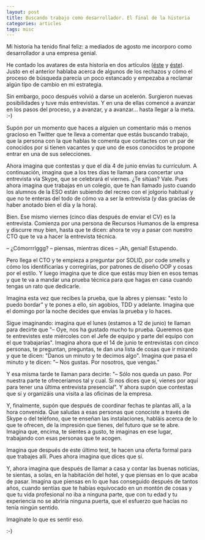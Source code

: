 ```yaml
---
layout: post
title: Buscando trabajo como desarrollador. El final de la historia
categories: articles
tags: misc
---
```


Mi historia ha tenido final feliz: a mediados de agosto me incorporo como desarrollador a una empresa genial.

He contado los avatares de esta historia en dos artículos ([éste](/buscando-trabajo-como-desarrollador-php/) y [éste](/buscando-trabajo-sobre-los-rechazos/)). Justo en el anterior hablaba acerca de algunos de los rechazos y cómo el proceso de búsqueda parecía un poco estancado y empezaba a reclamar algún tipo de cambio en mi estrategia.

Sin embargo, poco después volvió a darse un acelerón. Surgieron nuevas posibilidades y tuve más entrevistas. Y en una de ellas comencé a avanzar en los pasos del proceso, y a avanzar, y a avanzar… hasta llegar a la meta. :-)

Supón por un momento que haces a alguien un comentario más o menos gracioso en Twitter que te lleva a comentar que estás buscando trabajo, que la persona con la que hablas te comenta que contactes con un par de conocidos por si tienen vacantes y que uno de esos conocidos te propone entrar en una de sus selecciones.

Ahora imagina que contestas y que el día 4 de junio envías tu currículum. A continuación, imagina que a los tres días te llaman para concertar una entrevista vía Skype, que se celebrará el viernes. ¿Te sitúas? Vale. Pues ahora imagina que trabajas en un colegio, que te han llamado justo cuando los alumnos de la ESO están subiendo del recreo con el jolgorio habitual y que no te enteras del todo de cómo va a ser la entrevista (y das gracias de haber anotado bien el día y la hora).

Bien. Ese mismo viernes (cinco días después de enviar el CV) es la entrevista. Comienza por una persona de Recursos Humanos de la empresa y discurre muy bien, hasta que te dicen: ahora te voy a pasar con nuestro CTO que te va a hacer la entrevista técnica.

– ¿Cómorrrlggg? – piensas, mientras dices – ¡Ah, genial! Estupendo.

Pero llega el CTO y te empieza a preguntar por SOLID, por code smells y cómo los identificarías y corregirías, por patrones de diseño OOP y cosas por el estilo. Y luego imagina que te dice que estás muy bien en esos temas y que te va a mandar una prueba técnica para que hagas en casa cuando tengas un rato que dedicarle.

Imagina esta vez que recibes la prueba, que la abres y piensas: "esto lo puedo bordar" y te pones a ello, sin agobios, TDD y adelante. Imagina que el domingo por la noche decides que envías la prueba y lo haces.

Sigue imaginando: imagina que el lunes (estamos a 12 de junio) te llaman para decirte que "– Oye, nos ha gustado mucho tu prueba. Queremos que te entrevistes este miércoles con el Jefe de equipo y parte del equipo con el que trabajarías". Imagina ahora que el 14 de junio te entrevistas con cinco personas, te preguntan, preguntas, te dan una lista de cosas que ir mirando y que te dicen: "Danos un minuto y te decimos algo". Imagina que pasa el minuto y te dicen: "– Nos gustas. Por nosotros, que vengas."

Y esa misma tarde te llaman para decirte: "– Sólo nos queda un paso. Por nuestra parte te ofreceríamos tal y cual. Si nos dices que sí, vienes por aquí para tener una última entrevista presencial". Y ahora supón que contestas que sí y organizáis una visita a las oficinas de la empresa.

Y, finalmente, supón que después de coordinar fechas te plantas allí, a la hora convenida. Que saludas a esas personas que conociste a través de Skype o del teléfono, que te enseñan las instalaciones, habláis acerca de lo que te ofrecen, de la impresión que tienes, del futuro que se te abre. Imagina que, encima, te sientes a gusto, te imaginas en ese lugar, trabajando con esas personas que te acogen.

Imagina que después de este último test, te hacen una oferta formal para que trabajes allí. Pues ahora imagina que dices que sí.

Y, ahora imagina que después de llamar a casa y contar las buenas noticias, te sientas, a solas, en la habitación del hotel, y que piensas en lo que acaba de pasar. Imagina que piensas en lo que has conseguido después de tantos años, cuando sentías que te habías equivocado en un montón de cosas y que tu vida profesional no iba a ninguna parte, que con tu edad y tu experiencia no se abriría ninguna puerta, que el esfuerzo que hacías no tenía ningún sentido.

Imagínate lo que es sentir eso.

:-)

 